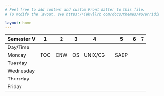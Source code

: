 ```yaml
---
# Feel free to add content and custom Front Matter to this file.
# To modify the layout, see https://jekyllrb.com/docs/themes/#overriding-theme-defaults

layout: home
---
```

| Semester V | 1   | 2   | 3  | 4       |   | 5    | 6 | 7 |
|------------|-----|-----|----|---------|---|------|---|---|
| Day/Time   |     |     |    |         |   |      |   |   |
| Monday     | TOC | CNW | OS | UNIX/CG |   | SADP |   |   |
| Tuesday    |     |     |    |         |   |      |   |   |
| Wednesday  |     |     |    |         |   |      |   |   |
| Thursday   |     |     |    |         |   |      |   |   |
| Friday     |     |     |    |         |   |      |   |   |
